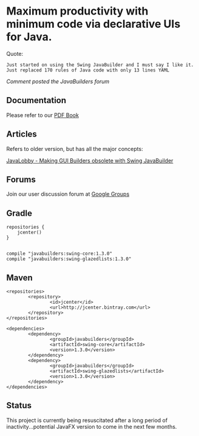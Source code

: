Maximum productivity with minimum code via declarative UIs for Java.
====================================================================

Quote:

    Just started on using the Swing JavaBuilder and I must say I like it.
    Just replaced 170 rules of Java code with only 13 lines YAML

*Comment posted the JavaBuilders forum*

Documentation
-------------

Please refer to our [PDF Book](https://github.com/jacek99/javabuilders/raw/master/Swing%20JavaBuilder.pdf)

Articles
--------

Refers to older version, but has all the major concepts:

[JavaLobby - Making GUI Builders obsolete with Swing JavaBuilder](http://java.dzone.com/articles/making-gui-builders-obsolete)


Forums
------

Join our user discussion forum at [Google Groups](https://groups.google.com/forum/#!forum/javabuilders)

Gradle
------

    repositories {
        jcenter()
    }


    compile "javabuilders:swing-core:1.3.0"
    compile "javabuilders:swing-glazedlists:1.3.0"


Maven
-----

    <repositories>
            <repository>
                    <id>jcenter</id>
                    <url>http://jcenter.bintray.com</url>
            </repository>
    </repositories>

    <dependencies>
            <dependency>
                    <groupId>javabuilders</groupId>
                    <artifactId>swing-core</artifactId>
                    <version>1.3.0</version>
            </dependency>
            <dependency>
                    <groupId>javabuilders</groupId>
                    <artifactId>swing-glazedlists</artifactId>
                    <version>1.3.0</version>
            </dependency>
    </dependencies>

Status
------

This project is currently being resuscitated after a long period
of inactivity...potential JavaFX version to come in the next few months.
